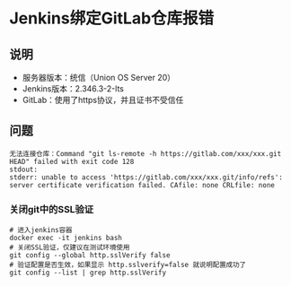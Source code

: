 # Jenkins绑定GitLab仓库报错

## 说明
* 服务器版本：统信（Union OS Server 20）
* Jenkins版本：2.346.3-2-lts
* GitLab：使用了https协议，并且证书不受信任

## 问题
```shell
无法连接仓库：Command "git ls-remote -h https://gitlab.com/xxx/xxx.git HEAD" failed with exit code 128
stdout:
stderr: unable to access 'https://gitlab.com/xxx/xxx.git/info/refs': server certificate verification failed. CAfile: none CRLfile: none
```

### 关闭git中的SSL验证
```shell
# 进入jenkins容器
docker exec -it jenkins bash
# 关闭SSL验证，仅建议在测试环境使用
git config --global http.sslVerify false
# 验证配置是否生效，如果显示 http.sslverify=false 就说明配置成功了
git config --list | grep http.sslVerify
```